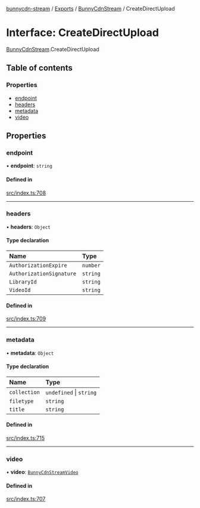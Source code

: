 [bunnycdn-stream](../README.md) / [Exports](../modules.md) / [BunnyCdnStream](../modules/BunnyCdnStream.md) / CreateDirectUpload

# Interface: CreateDirectUpload

[BunnyCdnStream](../modules/BunnyCdnStream.md).CreateDirectUpload

## Table of contents

### Properties

- [endpoint](BunnyCdnStream.CreateDirectUpload.md#endpoint)
- [headers](BunnyCdnStream.CreateDirectUpload.md#headers)
- [metadata](BunnyCdnStream.CreateDirectUpload.md#metadata)
- [video](BunnyCdnStream.CreateDirectUpload.md#video)

## Properties

### endpoint

• **endpoint**: `string`

#### Defined in

[src/index.ts:708](https://github.com/dan-online/bunnycdn-stream/blob/12e7bc0/src/index.ts#L708)

___

### headers

• **headers**: `Object`

#### Type declaration

| Name | Type |
| :------ | :------ |
| `AuthorizationExpire` | `number` |
| `AuthorizationSignature` | `string` |
| `LibraryId` | `string` |
| `VideoId` | `string` |

#### Defined in

[src/index.ts:709](https://github.com/dan-online/bunnycdn-stream/blob/12e7bc0/src/index.ts#L709)

___

### metadata

• **metadata**: `Object`

#### Type declaration

| Name | Type |
| :------ | :------ |
| `collection` | `undefined` \| `string` |
| `filetype` | `string` |
| `title` | `string` |

#### Defined in

[src/index.ts:715](https://github.com/dan-online/bunnycdn-stream/blob/12e7bc0/src/index.ts#L715)

___

### video

• **video**: [`BunnyCdnStreamVideo`](../classes/BunnyCdnStreamVideo.md)

#### Defined in

[src/index.ts:707](https://github.com/dan-online/bunnycdn-stream/blob/12e7bc0/src/index.ts#L707)
